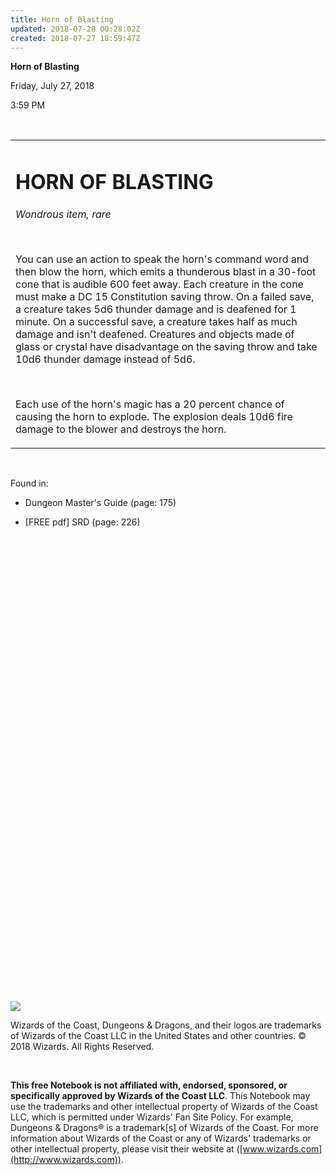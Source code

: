 ```yaml
---
title: Horn of Blasting
updated: 2018-07-28 00:28:02Z
created: 2018-07-27 18:59:47Z
---
```


**Horn of Blasting**

Friday, July 27, 2018

3:59 PM

 

<table><tbody><tr class="odd"><td><h1 id="horn-of-blasting"><strong>HORN OF BLASTING</strong></h1><p><em>Wondrous item, rare</em></p><p> </p><p>You can use an action to speak the horn's command word and then blow the horn, which emits a thunderous blast in a 30-foot cone that is audible 600 feet away. Each creature in the cone must make a DC 15 Constitution saving throw. On a failed save, a creature takes 5d6 thunder damage and is deafened for 1 minute. On a successful save, a creature takes half as much damage and isn't deafened. Creatures and objects made of glass or crystal have disadvantage on the saving throw and take 10d6 thunder damage instead of 5d6.</p><p> </p><p>Each use of the horn's magic has a 20 percent chance of causing the horn to explode. The explosion deals 10d6 fire damage to the blower and destroys the horn.</p></td></tr></tbody></table>

 

Found in:

-   Dungeon Master's Guide (page: 175)

-   \[FREE pdf\] SRD (page: 226)

 

 

 

 

 

 

 

 

 

 

 

 

 

 

 

 

 

 

 

 

 

 

 

 

![](tmp\media\image1.png)

Wizards of the Coast, Dungeons & Dragons, and their logos are trademarks of Wizards of the Coast LLC in the United States and other countries. © 2018 Wizards. All Rights Reserved.

 

**This free Notebook is not affiliated with, endorsed, sponsored, or specifically approved by Wizards of the Coast LLC**. This Notebook may use the trademarks and other intellectual property of Wizards of the Coast LLC, which is permitted under Wizards' Fan Site Policy. For example, Dungeons & Dragons® is a trademark\[s\] of Wizards of the Coast. For more information about Wizards of the Coast or any of Wizards' trademarks or other intellectual property, please visit their website at ([www.wizards.com](http://www.wizards.com)).
